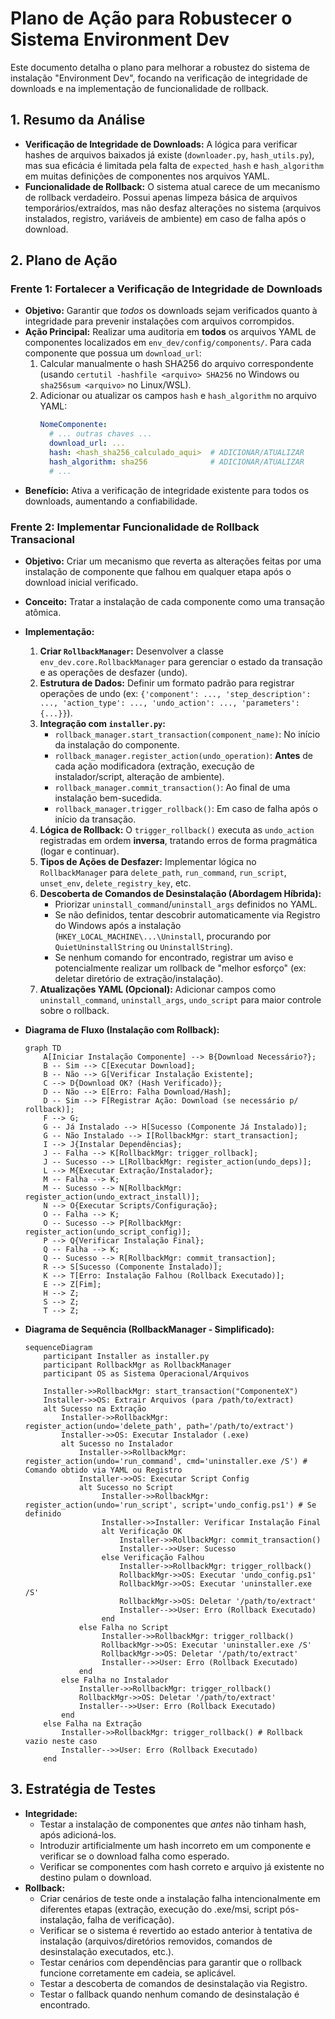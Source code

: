 # Plano de Ação para Robustecer o Sistema Environment Dev

Este documento detalha o plano para melhorar a robustez do sistema de instalação "Environment Dev", focando na verificação de integridade de downloads e na implementação de funcionalidade de rollback.

## 1. Resumo da Análise

*   **Verificação de Integridade de Downloads:** A lógica para verificar hashes de arquivos baixados já existe (`downloader.py`, `hash_utils.py`), mas sua eficácia é limitada pela falta de `expected_hash` e `hash_algorithm` em muitas definições de componentes nos arquivos YAML.
*   **Funcionalidade de Rollback:** O sistema atual carece de um mecanismo de rollback verdadeiro. Possui apenas limpeza básica de arquivos temporários/extraídos, mas não desfaz alterações no sistema (arquivos instalados, registro, variáveis de ambiente) em caso de falha após o download.

## 2. Plano de Ação

### Frente 1: Fortalecer a Verificação de Integridade de Downloads

*   **Objetivo:** Garantir que *todos* os downloads sejam verificados quanto à integridade para prevenir instalações com arquivos corrompidos.
*   **Ação Principal:** Realizar uma auditoria em **todos** os arquivos YAML de componentes localizados em `env_dev/config/components/`. Para cada componente que possua um `download_url`:
    1.  Calcular manualmente o hash SHA256 do arquivo correspondente (usando `certutil -hashfile <arquivo> SHA256` no Windows ou `sha256sum <arquivo>` no Linux/WSL).
    2.  Adicionar ou atualizar os campos `hash` e `hash_algorithm` no arquivo YAML:
        ```yaml
        NomeComponente:
          # ... outras chaves ...
          download_url: ...
          hash: <hash_sha256_calculado_aqui>  # ADICIONAR/ATUALIZAR
          hash_algorithm: sha256              # ADICIONAR/ATUALIZAR
          # ...
        ```
*   **Benefício:** Ativa a verificação de integridade existente para todos os downloads, aumentando a confiabilidade.

### Frente 2: Implementar Funcionalidade de Rollback Transacional

*   **Objetivo:** Criar um mecanismo que reverta as alterações feitas por uma instalação de componente que falhou em qualquer etapa após o download inicial verificado.
*   **Conceito:** Tratar a instalação de cada componente como uma transação atômica.
*   **Implementação:**
    1.  **Criar `RollbackManager`:** Desenvolver a classe `env_dev.core.RollbackManager` para gerenciar o estado da transação e as operações de desfazer (undo).
    2.  **Estrutura de Dados:** Definir um formato padrão para registrar operações de undo (ex: `{'component': ..., 'step_description': ..., 'action_type': ..., 'undo_action': ..., 'parameters': {...}}`).
    3.  **Integração com `installer.py`:**
        *   `rollback_manager.start_transaction(component_name)`: No início da instalação do componente.
        *   `rollback_manager.register_action(undo_operation)`: **Antes** de cada ação modificadora (extração, execução de instalador/script, alteração de ambiente).
        *   `rollback_manager.commit_transaction()`: Ao final de uma instalação bem-sucedida.
        *   `rollback_manager.trigger_rollback()`: Em caso de falha após o início da transação.
    4.  **Lógica de Rollback:** O `trigger_rollback()` executa as `undo_action` registradas em ordem **inversa**, tratando erros de forma pragmática (logar e continuar).
    5.  **Tipos de Ações de Desfazer:** Implementar lógica no `RollbackManager` para `delete_path`, `run_command`, `run_script`, `unset_env`, `delete_registry_key`, etc.
    6.  **Descoberta de Comandos de Desinstalação (Abordagem Híbrida):**
        *   Priorizar `uninstall_command`/`uninstall_args` definidos no YAML.
        *   Se não definidos, tentar descobrir automaticamente via Registro do Windows após a instalação (`HKEY_LOCAL_MACHINE\...\Uninstall`, procurando por `QuietUninstallString` ou `UninstallString`).
        *   Se nenhum comando for encontrado, registrar um aviso e potencialmente realizar um rollback de "melhor esforço" (ex: deletar diretório de extração/instalação).
    7.  **Atualizações YAML (Opcional):** Adicionar campos como `uninstall_command`, `uninstall_args`, `undo_script` para maior controle sobre o rollback.

*   **Diagrama de Fluxo (Instalação com Rollback):**
    ```mermaid
    graph TD
        A[Iniciar Instalação Componente] --> B{Download Necessário?};
        B -- Sim --> C[Executar Download];
        B -- Não --> G[Verificar Instalação Existente];
        C --> D{Download OK? (Hash Verificado)};
        D -- Não --> E[Erro: Falha Download/Hash];
        D -- Sim --> F[Registrar Ação: Download (se necessário p/ rollback)];
        F --> G;
        G -- Já Instalado --> H[Sucesso (Componente Já Instalado)];
        G -- Não Instalado --> I[RollbackMgr: start_transaction];
        I --> J{Instalar Dependências};
        J -- Falha --> K[RollbackMgr: trigger_rollback];
        J -- Sucesso --> L[RollbackMgr: register_action(undo_deps)];
        L --> M{Executar Extração/Instalador};
        M -- Falha --> K;
        M -- Sucesso --> N[RollbackMgr: register_action(undo_extract_install)];
        N --> O{Executar Scripts/Configuração};
        O -- Falha --> K;
        O -- Sucesso --> P[RollbackMgr: register_action(undo_script_config)];
        P --> Q{Verificar Instalação Final};
        Q -- Falha --> K;
        Q -- Sucesso --> R[RollbackMgr: commit_transaction];
        R --> S[Sucesso (Componente Instalado)];
        K --> T[Erro: Instalação Falhou (Rollback Executado)];
        E --> Z[Fim];
        H --> Z;
        S --> Z;
        T --> Z;
    ```

*   **Diagrama de Sequência (RollbackManager - Simplificado):**
    ```mermaid
    sequenceDiagram
        participant Installer as installer.py
        participant RollbackMgr as RollbackManager
        participant OS as Sistema Operacional/Arquivos

        Installer->>RollbackMgr: start_transaction("ComponenteX")
        Installer->>OS: Extrair Arquivos (para /path/to/extract)
        alt Sucesso na Extração
            Installer->>RollbackMgr: register_action(undo='delete_path', path='/path/to/extract')
            Installer->>OS: Executar Instalador (.exe)
            alt Sucesso no Instalador
                Installer->>RollbackMgr: register_action(undo='run_command', cmd='uninstaller.exe /S') # Comando obtido via YAML ou Registro
                Installer->>OS: Executar Script Config
                alt Sucesso no Script
                     Installer->>RollbackMgr: register_action(undo='run_script', script='undo_config.ps1') # Se definido
                     Installer->>Installer: Verificar Instalação Final
                     alt Verificação OK
                         Installer->>RollbackMgr: commit_transaction()
                         Installer-->>User: Sucesso
                     else Verificação Falhou
                         Installer->>RollbackMgr: trigger_rollback()
                         RollbackMgr->>OS: Executar 'undo_config.ps1'
                         RollbackMgr->>OS: Executar 'uninstaller.exe /S'
                         RollbackMgr->>OS: Deletar '/path/to/extract'
                         Installer-->>User: Erro (Rollback Executado)
                     end
                else Falha no Script
                     Installer->>RollbackMgr: trigger_rollback()
                     RollbackMgr->>OS: Executar 'uninstaller.exe /S'
                     RollbackMgr->>OS: Deletar '/path/to/extract'
                     Installer-->>User: Erro (Rollback Executado)
                end
            else Falha no Instalador
                Installer->>RollbackMgr: trigger_rollback()
                RollbackMgr->>OS: Deletar '/path/to/extract'
                Installer-->>User: Erro (Rollback Executado)
            end
        else Falha na Extração
            Installer->>RollbackMgr: trigger_rollback() # Rollback vazio neste caso
            Installer-->>User: Erro (Rollback Executado)
        end
    ```

## 3. Estratégia de Testes

*   **Integridade:**
    *   Testar a instalação de componentes que *antes* não tinham hash, após adicioná-los.
    *   Introduzir artificialmente um hash incorreto em um componente e verificar se o download falha como esperado.
    *   Verificar se componentes com hash correto e arquivo já existente no destino pulam o download.
*   **Rollback:**
    *   Criar cenários de teste onde a instalação falha intencionalmente em diferentes etapas (extração, execução do .exe/msi, script pós-instalação, falha de verificação).
    *   Verificar se o sistema é revertido ao estado anterior à tentativa de instalação (arquivos/diretórios removidos, comandos de desinstalação executados, etc.).
    *   Testar cenários com dependências para garantir que o rollback funcione corretamente em cadeia, se aplicável.
    *   Testar a descoberta de comandos de desinstalação via Registro.
    *   Testar o fallback quando nenhum comando de desinstalação é encontrado.